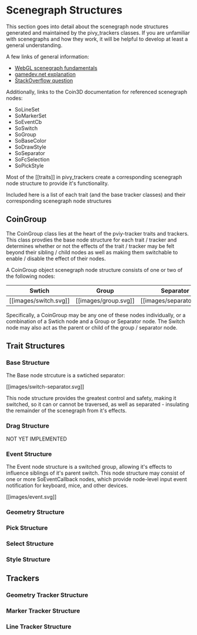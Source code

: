# Scenegraph Structures

This section goes into detail about the scenegraph node structures generated and maintained by the pivy_trackers classes.  If you are unfamiliar with scenegraphs and how they work, it will be helpful to develop at least a general understanding.  

A few links of general information:

* [WebGL scenegraph fundamentals](https://webglfundamentals.org/webgl/lessons/webgl-scene-graph.html)
* [gamedev.net explanation](http://archive.gamedev.net/archive/reference/programming/features/scenegraph/index.html)
* [StackOverflow question](https://stackoverflow.com/questions/5319282/game-engines-what-are-scene-graphs)


Additionally, links to the Coin3D documentation for referenced scenegraph nodes:

* SoLineSet
* SoMarkerSet
* SoEventCb
* SoSwitch
* SoGroup
* SoBaseColor
* SoDrawStyle
* SoSeparator
* SoFcSelection
* SoPickStyle

Most of the [[traits]] in pivy_trackers create a corresponding scenegraph node structure to provide it's functionality.

Included here is a list of each trait (and the base tracker classes) and their corresponding scenegraph node structures

## CoinGroup

The CoinGroup class lies at the heart of the pviy-tracker traits and trackers.  This class provdies the base node structure
for each trait / tracker and determines whether or not the effects of the trait / tracker may be felt beyond
their sibling / child nodes as well as making them switchable to enable / disable the effect of their nodes.

A CoinGroup object  scenegraph node structure consists of one or two of the following nodes:

Swtich | Group | Separator 
-------|-------|----------
[[images/switch.svg]] | [[images/group.svg]] | [[images/separator.svg]]

Specifically, a CoinGroup may be any one of these nodes individually, or a combination of a Swtich node and a Group or Separator node.
The Switch node may also act as the parent or child of the group / separator node.

## Trait Structures

### Base Structure

The Base node strcuture is a swtiched separator:

[[images/switch-separator.svg]]

This node structure provides the greatest control and safety, making it switched, so it can or cannot be traversed,
as well as separated - insulating the remainder of the scenegraph from it's effects.

### Drag Structure

 NOT YET IMPLEMENTED

### Event Structure

The Event node structure is a switched group, allowing it's effects to influence siblings of it's parent switch.
This node structure may consist of one or more SoEventCallback nodes, which provide node-level input event notification
for keyboard, mice, and other devices.


[[images/event.svg]]


### Geometry Structure

### Pick Structure

### Select Structure

### Style Structure

## Trackers

### Geometry Tracker Structure

### Marker Tracker Structure

### Line Tracker Structure